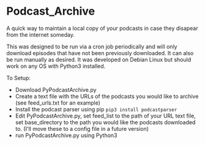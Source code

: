 # Podcast_Archive

A quick way to maintain a local copy of your podcasts in case they disapear from the internet someday. 

This was designed to be run via a cron job periodically and will only download episodes that have not been previously downloaded. It can also be run manually as desired. It was developed on Debian Linux but should work on any OS with Python3 installed.

To Setup:
- Download PyPodcastArchive.py
- Create a text file with the URLs of the podcasts you would like to archive (see feed_urls.txt for an example)
- Install the podcast parser using pip
`pip3 install podcastparser`
- Edit PyPodcastArchive.py, set feed_list to the path of your URL text file, set base_directory to the path you would like the podcasts downloaded to. (I'll move these to a config file in a future version) 
- run PyPodcastArchive.py using Python3
